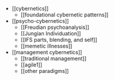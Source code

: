 - [[cybernetics]]
	- [[foundational cybernetic patterns]]
- [[psycho-cybernetics]]
	- [[Freudian psychoanalysis]]
	- [[Jungian Individuation]]
	- [[IFS parts, blending, and self]]
	- [[memetic illnesses]]
- [[management cybernetics]]
	- [[traditional management]]
	- [[agile1]]
	- [[other paradigms]]